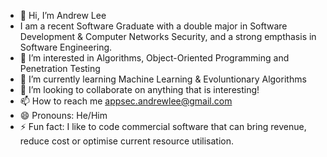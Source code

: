 - 👋 Hi, I’m Andrew Lee
- I am a recent Software Graduate with a double major in Software Development & Computer Networks Security, and a strong empthasis in Software Engineering. 
- 👀 I’m interested in Algorithms, Object-Oriented Programming and Penetration Testing
- 🌱 I’m currently learning Machine Learning & Evoluntionary Algorithms
- 💞️ I’m looking to collaborate on anything that is interesting!
- 📫 How to reach me appsec.andrewlee@gmail.com
- 😄 Pronouns: He/Him
- ⚡ Fun fact: I like to code commercial software that can bring revenue, reduce cost or optimise current resource utilisation. 

<!---
appsecandrewlee/appsecandrewlee is a ✨ special ✨ repository because its `README.md` (this file) appears on your GitHub profile.
You can click the Preview link to take a look at your changes.
--->

